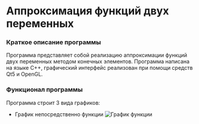 # Аппроксимация функций двух переменных
### Краткое описание программы
Программа представляет собой реализацию аппроксимации функций двух переменных методом конечных элементов. Программа написана на языке C++, графический интерфейс реализован при помощи средств Qt5 и OpenGL.
### Функционал программы
Программа строит 3 вида графиков:
* График непосредственно функции
![График функции](https://github.com/Petrofan1/Function-approximation/raw/master/Functions_of_two_variables/images/image.png)
